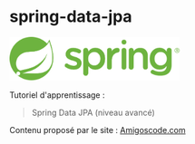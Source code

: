 # spring-data-jpa

<img src="./src/main/resources/static/logo-spring.svg" width="300">

Tutoriel d'apprentissage :
> Spring Data JPA (niveau avancé)

Contenu proposé par le site : <a href="https://amigoscode.com" target="_blank">Amigoscode.com</a>
